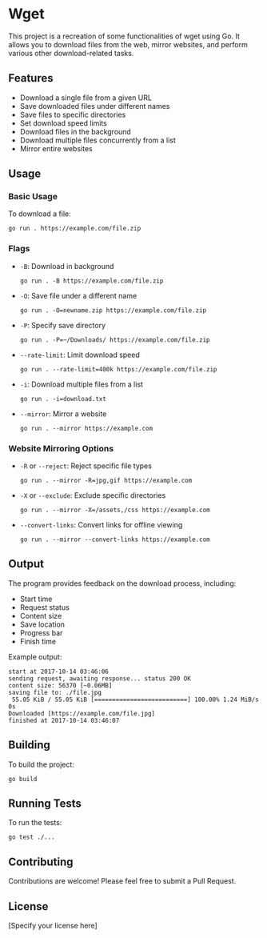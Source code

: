 # Wget

This project is a recreation of some functionalities of wget using Go. It allows you to download files from the web, mirror websites, and perform various other download-related tasks.

## Features

- Download a single file from a given URL
- Save downloaded files under different names
- Save files to specific directories
- Set download speed limits
- Download files in the background
- Download multiple files concurrently from a list
- Mirror entire websites

## Usage

### Basic Usage

To download a file:

```
go run . https://example.com/file.zip
```

### Flags

- `-B`: Download in background
  ```
  go run . -B https://example.com/file.zip
  ```

- `-O`: Save file under a different name
  ```
  go run . -O=newname.zip https://example.com/file.zip
  ```

- `-P`: Specify save directory
  ```
  go run . -P=~/Downloads/ https://example.com/file.zip
  ```

- `--rate-limit`: Limit download speed
  ```
  go run . --rate-limit=400k https://example.com/file.zip
  ```

- `-i`: Download multiple files from a list
  ```
  go run . -i=download.txt
  ```

- `--mirror`: Mirror a website
  ```
  go run . --mirror https://example.com
  ```

### Website Mirroring Options

- `-R` or `--reject`: Reject specific file types
  ```
  go run . --mirror -R=jpg,gif https://example.com
  ```

- `-X` or `--exclude`: Exclude specific directories
  ```
  go run . --mirror -X=/assets,/css https://example.com
  ```

- `--convert-links`: Convert links for offline viewing
  ```
  go run . --mirror --convert-links https://example.com
  ```

## Output

The program provides feedback on the download process, including:

- Start time
- Request status
- Content size
- Save location
- Progress bar
- Finish time

Example output:

```
start at 2017-10-14 03:46:06
sending request, awaiting response... status 200 OK
content size: 56370 [~0.06MB]
saving file to: ./file.jpg
 55.05 KiB / 55.05 KiB [==========================] 100.00% 1.24 MiB/s 0s
Downloaded [https://example.com/file.jpg]
finished at 2017-10-14 03:46:07
```

## Building

To build the project:

```
go build
```

## Running Tests

To run the tests:

```
go test ./...
```

## Contributing

Contributions are welcome! Please feel free to submit a Pull Request.

## License

[Specify your license here]